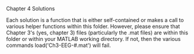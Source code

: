 Chapter 4 Solutions

Each solution is a function that is either self-contained or makes a call to various helper functions within this folder. However, please ensure that Chapter 3's (yes, chapter 3) files (particularly the .mat files) are within this folder or within your MATLAB working directory. If not, then the various commands load('Ch3-EEG-#.mat') will fail.